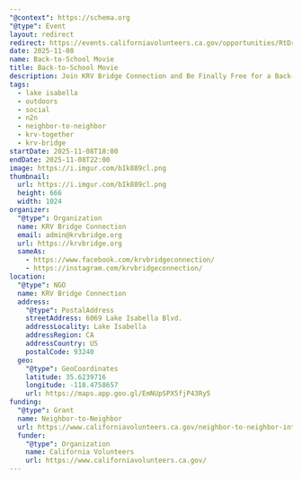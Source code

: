 ```yaml
---
"@context": https://schema.org
"@type": Event
layout: redirect
redirect: https://events.californiavolunteers.ca.gov/opportunities/RtDr64vQWg
date: 2025-11-08
name: Back-to-School Movie
title: Back-to-School Movie
description: Join KRV Bridge Connection and Be Finally Free for a Back-to-School Movie Night! We're showing Inside Out 2 in the community garden.
tags:
  - lake isabella
  - outdoors
  - social
  - n2n
  - neighbor-to-neighbor
  - krv-together
  - krv-bridge
startDate: 2025-11-08T18:00
endDate: 2025-11-08T22:00
image: https://i.imgur.com/bIk889cl.png
thumbnail:
  url: https://i.imgur.com/bIk889cl.png
  height: 666
  width: 1024
organizer:
  "@type": Organization
  name: KRV Bridge Connection
  email: admin@krvbridge.org
  url: https://krvbridge.org
  sameAs:
    - https://www.facebook.com/krvbridgeconnection/
    - https://instagram.com/krvbridgeconnection/
location:
  "@type": NGO
  name: KRV Bridge Connection
  address:
    "@type": PostalAddress
    streetAddress: 6069 Lake Isabella Blvd.
    addressLocality: Lake Isabella
    addressRegion: CA
    addressCountry: US
    postalCode: 93240
  geo:
    "@type": GeoCoordinates
    latitude: 35.6239716
    longitude: -118.4758657
    url: https://maps.app.goo.gl/EmNUpSPX5fjP43Ry5
funding:
  "@type": Grant
  name: Neighbor-to-Neighbor
  url: https://www.californiavolunteers.ca.gov/neighbor-to-neighbor-interest/
  funder:
    "@type": Organization
    name: California Volunteers
    url: https://www.californiavolunteers.ca.gov/
---
```

